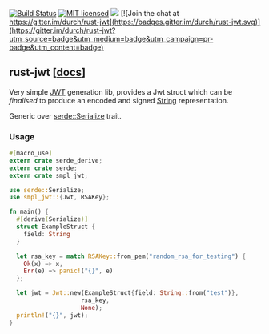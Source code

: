 [![Build Status](https://travis-ci.org/durch/rust-jwt.svg?branch=master)](https://travis-ci.org/durch/rust-jwt)
[![MIT licensed](https://img.shields.io/badge/license-MIT-blue.svg)](https://github.com/durch/rust-jwt/blob/master/LICENSE)
[![](http://meritbadge.herokuapp.com/smpl-jwt)](https://crates.io/crates/smpl-jwt)
[![Join the chat at https://gitter.im/durch/rust-jwt](https://badges.gitter.im/durch/rust-jwt.svg)](https://gitter.im/durch/rust-jwt?utm_source=badge&utm_medium=badge&utm_campaign=pr-badge&utm_content=badge)

## rust-jwt [[docs](https://durch.github.io/rust-jwt)]

Very simple [JWT](https://jwt.io/) generation lib, provides a Jwt struct which can be *finalised* to produce an encoded and signed [String](https://doc.rust-lang.org/std/string/struct.String.html) representation. 

Generic over [serde::Serialize](https://docs.serde.rs/serde/ser/trait.Serialize.html) trait.

### Usage

```rust
#[macro_use]
extern crate serde_derive;
extern crate serde;
extern crate smpl_jwt;

use serde::Serialize;
use smpl_jwt::{Jwt, RSAKey};

fn main() {
  #[derive(Serialize)]
  struct ExampleStruct {
    field: String
  }

  let rsa_key = match RSAKey::from_pem("random_rsa_for_testing") {
    Ok(x) => x,
    Err(e) => panic!("{}", e)
  };

  let jwt = Jwt::new(ExampleStruct{field: String::from("test")},
                    rsa_key,
                    None);
  println!("{}", jwt);
}
```
